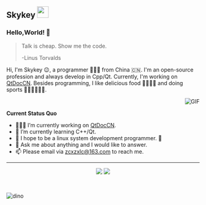 ## Skykey <img src="https://gitee.com/skykeyjoker/PicCloud/raw/master/img/Mario_Hello_Big.gif" width="30px">

### Hello,World! 👋

> Talk is cheap. Show me the code.
>
> -Linus Torvalds

Hi, I'm Skykey 😉, a programmer 👨🏻‍💻 from China 🇨🇳. I'm an open-source profession and always develop in Cpp/Qt. Currently, I'm working on [QtDocCN](https://github.com/QtDocumentCN/QtDocumentCN). Besides programming, I like delicious food 🥗🥩🌮🍣 and doing sports 🏃⛹️‍♂️🏋🏼‍♂️.

​	<img align="right" alt="GIF" src="https://media.giphy.com/media/iIqmM5tTjmpOB9mpbn/giphy.gif" />

**Current Status Quo**

* 👨🏻‍💻 I’m currently working on [QtDocCN](https://github.com/QtDocumentCN/QtDocumentCN).
* 🌱 I’m currently learning C++/Qt.
* 🤔  I hope to be a linux system development programmer. 🐧
* 💬 Ask me about anything and I would like to answer.
* 📫 Please email via [zcxzxlc@163.com](zcxzxlc@163.com) to reach me.



---


 <p align="center">
  <img src="https://github-readme-stats.vercel.app/api/top-langs/?username=skykeyjoker&theme=material-palenight&hide=html,css&count_private=true&show_icons=true&hide_border=true&layout=compact"/>
  <img src="https://github-readme-stats.vercel.app/api?username=skykeyjoker&count_private=true&show_icons=true&theme=material-palenight&include_all_commits=true&hide_border=true"/>
</p><br>


![dino](https://gitee.com/skykeyjoker/PicCloud/raw/master/img/dino.gif)



<!--
**skykeyjoker/skykeyjoker** is a ✨ _special_ ✨ repository because its `README.md` (this file) appears on your GitHub profile.

Here are some ideas to get you started:

- 🔭 I’m currently working on ...
- 🌱 I’m currently learning ...
- 👯 I’m looking to collaborate on ...
- 🤔 I’m looking for help with ...
- 💬 Ask me about ...
- 📫 How to reach me: ...
- 😄 Pronouns: ...
- ⚡ Fun fact: ...
-->
